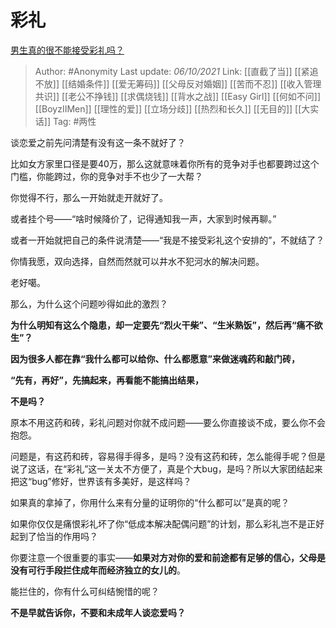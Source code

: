 # 彩礼
[男生真的很不能接受彩礼吗？](https://www.zhihu.com/question/398741940/answer/2154154258)

 > Author: #Anonymity
> Last update: *06/10/2021*
> Link: [[直截了当]] [[紧追不放]] [[结婚条件]] [[爱无筹码]] [[父母反对婚姻]] [[苦而不忍]] [[收入管理共识]] [[老公不挣钱]] [[求偶烧钱]] [[背水之战]] [[Easy Girl]] [[何如不问]] [[BoyzIIMen]] [[理性的爱]] [[立场分歧]] [[热烈和长久]] [[无目的]] [[大实话]]
> Tag: #两性

谈恋爱之前先问清楚有没有这一条不就好了？

比如女方家里口径是要40万，那么这就意味着你所有的竞争对手也都要跨过这个门槛，你能跨过，你的竞争对手不也少了一大帮？

你觉得不行，那么一开始就走开就好了。

或者挂个号——“啥时候降价了，记得通知我一声，大家到时候再聊。”

或者一开始就把自己的条件说清楚——“我是不接受彩礼这个安排的”，不就结了？

你情我愿，双向选择，自然而然就可以井水不犯河水的解决问题。

老好噶。

那么，为什么这个问题吵得如此的激烈？

**为什么明知有这么个隐患，却一定要先“烈火干柴”、“生米熟饭”，然后再“痛不欲生”？**

**因为很多人都在靠“我什么都可以给你、什么都愿意”来做迷魂药和敲门砖，**

**“先有，再好”，先搞起来，再看能不能搞出结果，**

**不是吗？**

原本不用这药和砖，彩礼问题对你就不成问题——要么你直接谈不成，要么你不会抱怨。

问题是，有这药和砖，容易得手得多，是吗？没有这药和砖，怎么能得手呢？但是说了这话，在“彩礼”这一关太不方便了，真是个大bug，是吗？所以大家团结起来把这“bug”修好，世界该有多美好，是这样吗？

如果真的拿掉了，你用什么来有分量的证明你的“什么都可以”是真的呢？

如果你仅仅是痛恨彩礼坏了你“低成本解决配偶问题”的计划，那么彩礼岂不是正好起到了恰当的作用吗？

你要注意一个很重要的事实——**如果对方对你的爱和前途都有足够的信心，父母是没有可行手段拦住成年而经济独立的女儿的**。

能拦住的，你有什么可纠结惋惜的呢？

**不是早就告诉你，不要和未成年人谈恋爱吗？**
